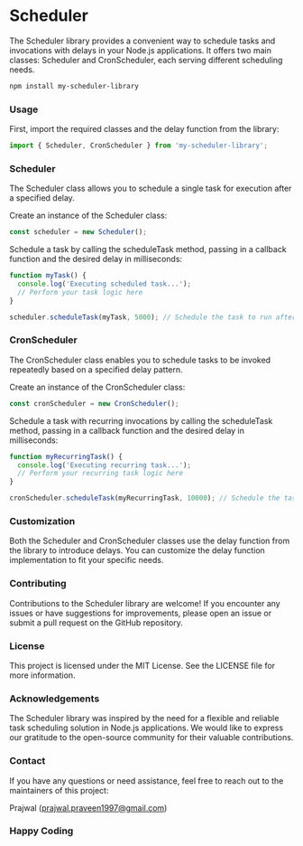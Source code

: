 # Scheduler
The Scheduler library provides a convenient way to schedule tasks and invocations with delays in your Node.js applications. It offers two main classes: Scheduler and CronScheduler, each serving different scheduling needs.

```bash
npm install my-scheduler-library
```

### Usage
First, import the required classes and the delay function from the library:

```ts
import { Scheduler, CronScheduler } from 'my-scheduler-library';
```

### Scheduler
The Scheduler class allows you to schedule a single task for execution after a specified delay.

Create an instance of the Scheduler class:

```ts
const scheduler = new Scheduler();
```
Schedule a task by calling the scheduleTask method, passing in a callback function and the desired delay in milliseconds:

```ts
function myTask() {
  console.log('Executing scheduled task...');
  // Perform your task logic here
}

scheduler.scheduleTask(myTask, 5000); // Schedule the task to run after a 5-second delay
```
### CronScheduler
The CronScheduler class enables you to schedule tasks to be invoked repeatedly based on a specified delay pattern.

Create an instance of the CronScheduler class:

```ts
const cronScheduler = new CronScheduler();
```

Schedule a task with recurring invocations by calling the scheduleTask method, passing in a callback function and the desired delay in milliseconds:

```ts
function myRecurringTask() {
  console.log('Executing recurring task...');
  // Perform your recurring task logic here
}

cronScheduler.scheduleTask(myRecurringTask, 10000); // Schedule the task to run every 10 seconds
```

### Customization
Both the Scheduler and CronScheduler classes use the delay function from the library to introduce delays. You can customize the delay function implementation to fit your specific needs.

### Contributing
Contributions to the Scheduler library are welcome! If you encounter any issues or have suggestions for improvements, please open an issue or submit a pull request on the GitHub repository.

### License
This project is licensed under the MIT License. See the LICENSE file for more information.

### Acknowledgements
The Scheduler library was inspired by the need for a flexible and reliable task scheduling solution in Node.js applications. We would like to express our gratitude to the open-source community for their valuable contributions.

### Contact
If you have any questions or need assistance, feel free to reach out to the maintainers of this project:

Prajwal (prajwal.praveen1997@gmail.com)

### Happy Coding
